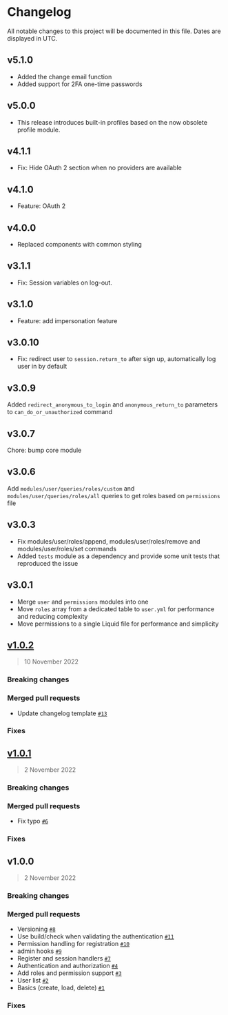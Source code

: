 # Changelog

All notable changes to this project will be documented in this file. Dates are displayed in UTC.

## v5.1.0
* Added the change email function
* Added support for 2FA one-time passwords

## v5.0.0
* This release introduces built-in profiles based on the now obsolete profile module.

## v4.1.1
* Fix: Hide OAuth 2 section when no providers are available

## v4.1.0
* Feature: OAuth 2

## v4.0.0
* Replaced components with common styling

## v3.1.1

* Fix: Session variables on log-out.

## v3.1.0

* Feature: add impersonation feature

## v3.0.10

* Fix: redirect user to `session.return_to` after sign up, automatically log user in by default

## v3.0.9

Added `redirect_anonymous_to_login` and `anonymous_return_to` parameters to `can_do_or_unauthorized` command

## v3.0.7

Chore: bump core module

## v3.0.6

Add `modules/user/queries/roles/custom` and `modules/user/queries/roles/all` queries to get roles based on `permissions` file

## v3.0.3

* Fix modules/user/roles/append, modules/user/roles/remove and modules/user/roles/set commands
* Added `tests` module as a dependency and provide some unit tests that reproduced the issue


## v3.0.1

* Merge `user` and `permissions` modules into one
* Move `roles` array from a dedicated table to `user.yml` for performance and reducing complexity
* Move permissions to a single Liquid file for performance and simplicity

## [v1.0.2](https://github.com/Platform-OS/pos-module-user/compare/v1.0.1...v1.0.2)

> 10 November 2022

### Breaking changes

### Merged pull requests
- Update changelog template [`#13`](https://github.com/Platform-OS/pos-module-user/pull/13)

### Fixes

## [v1.0.1](https://github.com/Platform-OS/pos-module-user/compare/v1.0.0...v1.0.1)

> 2 November 2022

### Breaking changes

### Merged pull requests
- Fix typo [`#6`](https://github.com/Platform-OS/pos-module-user/pull/6)

### Fixes

## v1.0.0

> 2 November 2022

### Breaking changes

### Merged pull requests
- Versioning [`#8`](https://github.com/Platform-OS/pos-module-user/pull/8)
- Use build/check when validating the authentication [`#11`](https://github.com/Platform-OS/pos-module-user/pull/11)
- Permission handling for registration [`#10`](https://github.com/Platform-OS/pos-module-user/pull/10)
- admin hooks [`#9`](https://github.com/Platform-OS/pos-module-user/pull/9)
- Register and session handlers [`#7`](https://github.com/Platform-OS/pos-module-user/pull/7)
- Authentication and authorization [`#4`](https://github.com/Platform-OS/pos-module-user/pull/4)
- Add roles and permission support [`#3`](https://github.com/Platform-OS/pos-module-user/pull/3)
- User list [`#2`](https://github.com/Platform-OS/pos-module-user/pull/2)
- Basics (create, load, delete) [`#1`](https://github.com/Platform-OS/pos-module-user/pull/1)

### Fixes
